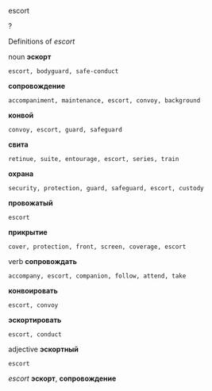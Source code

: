 escort

?


Definitions of _escort_

noun
**эскорт**

    escort, bodyguard, safe-conduct
**сопровождение**

    accompaniment, maintenance, escort, convoy, background
**конвой**

    convoy, escort, guard, safeguard
**свита**

    retinue, suite, entourage, escort, series, train
**охрана**

    security, protection, guard, safeguard, escort, custody
**провожатый**

    escort
**прикрытие**

    cover, protection, front, screen, coverage, escort

verb
**сопровождать**

    accompany, escort, companion, follow, attend, take
**конвоировать**

    escort, convoy
**эскортировать**

    escort, conduct

adjective
**эскортный**

    escort

_escort_
**эскорт**, **сопровождение**